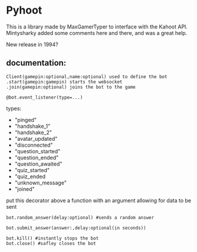 # Pyhoot
This is a library made by MaxGamerTyper to interface with the Kahoot API.
Mintysharky added some comments here and there, and was a great help.





New release in 1994?

## documentation:
``` 
Client(gamepin:optional,name:optional) used to define the bot 
.start(gamepin:gamepin) starts the websocket
.join(gamepin:optional) joins the bot to the game
```



```@bot.event_listener(type=...)```

types:
* "pinged"
* "handshake_1"
* "handshake_2"
* "avatar_updated" 
* "disconnected"
* "question_started" 
* "question_ended"
* "question_awaited"
* "quiz_started" 
* "quiz_ended
* "unknown_message"
* "joined"

put this decorator above a function with an argument allowing for data to be sent

```
bot.random_answer(delay:optional) #sends a random answer

bot.submit_answer(answer:,delay:optional(in seconds))

bot.kill() #instantly stops the bot
bot.close() #safley closes the bot
```


